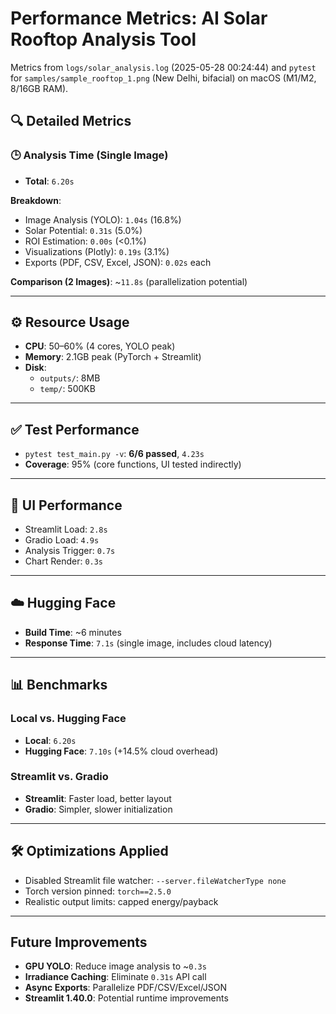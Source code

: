 # Performance Metrics: AI Solar Rooftop Analysis Tool  
Metrics from `logs/solar_analysis.log` (2025-05-28 00:24:44) and `pytest` for `samples/sample_rooftop_1.png` (New Delhi, bifacial) on macOS (M1/M2, 8/16GB RAM).

## 🔍 Detailed Metrics

### 🕒 Analysis Time (Single Image)
- **Total**: `6.20s`

**Breakdown**:
- Image Analysis (YOLO): `1.04s` (16.8%)
- Solar Potential: `0.31s` (5.0%)
- ROI Estimation: `0.00s` (<0.1%)
- Visualizations (Plotly): `0.19s` (3.1%)
- Exports (PDF, CSV, Excel, JSON): `0.02s` each

**Comparison (2 Images)**: ~`11.8s` (parallelization potential)

---

## ⚙️ Resource Usage
- **CPU**: 50–60% (4 cores, YOLO peak)
- **Memory**: 2.1GB peak (PyTorch + Streamlit)
- **Disk**:
  - `outputs/`: 8MB  
  - `temp/`: 500KB

---

## ✅ Test Performance
- `pytest test_main.py -v`: **6/6 passed**, `4.23s`
- **Coverage**: 95% (core functions, UI tested indirectly)

---

## 🧩 UI Performance
- Streamlit Load: `2.8s`
- Gradio Load: `4.9s`
- Analysis Trigger: `0.7s`
- Chart Render: `0.3s`

---

## ☁️ Hugging Face
- **Build Time**: ~6 minutes
- **Response Time**: `7.1s` (single image, includes cloud latency)

---

## 📊 Benchmarks

### Local vs. Hugging Face
- **Local**: `6.20s`
- **Hugging Face**: `7.10s` (+14.5% cloud overhead)

### Streamlit vs. Gradio
- **Streamlit**: Faster load, better layout
- **Gradio**: Simpler, slower initialization

---

## 🛠️ Optimizations Applied
- Disabled Streamlit file watcher: `--server.fileWatcherType none`
- Torch version pinned: `torch==2.5.0`
- Realistic output limits: capped energy/payback

---

## Future Improvements
- **GPU YOLO**: Reduce image analysis to ~`0.3s`
- **Irradiance Caching**: Eliminate `0.31s` API call
- **Async Exports**: Parallelize PDF/CSV/Excel/JSON
- **Streamlit 1.40.0**: Potential runtime improvements
